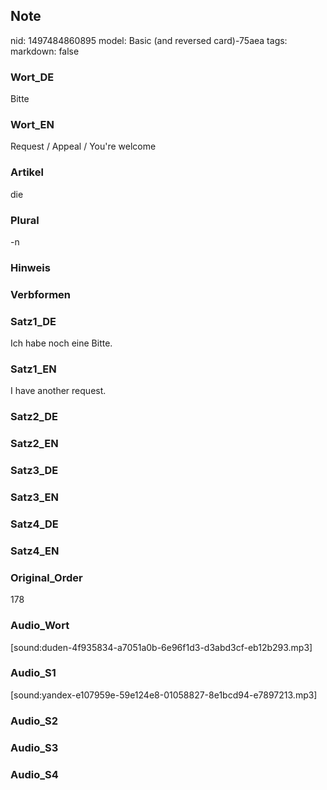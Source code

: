 ## Note
nid: 1497484860895
model: Basic (and reversed card)-75aea
tags: 
markdown: false

### Wort_DE
Bitte

### Wort_EN
Request / Appeal / You're welcome

### Artikel
die

### Plural
-n

### Hinweis


### Verbformen


### Satz1_DE
Ich habe noch eine Bitte.

### Satz1_EN
I have another request.

### Satz2_DE


### Satz2_EN


### Satz3_DE


### Satz3_EN


### Satz4_DE


### Satz4_EN


### Original_Order
178

### Audio_Wort
[sound:duden-4f935834-a7051a0b-6e96f1d3-d3abd3cf-eb12b293.mp3]

### Audio_S1
[sound:yandex-e107959e-59e124e8-01058827-8e1bcd94-e7897213.mp3]

### Audio_S2


### Audio_S3


### Audio_S4

